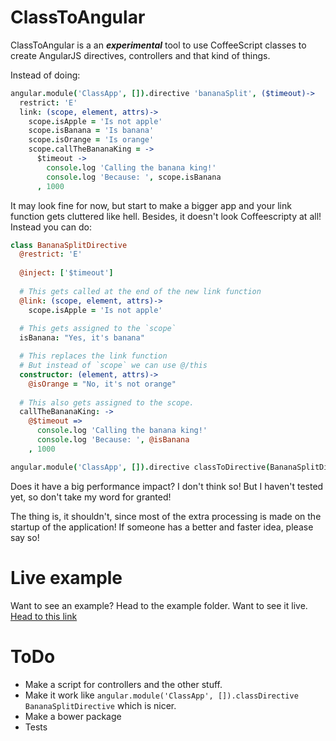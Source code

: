 ClassToAngular
==============

ClassToAngular is a an ***experimental*** tool to use CoffeeScript classes to create AngularJS directives, controllers and that kind of things.

Instead of doing:

```coffeescript
angular.module('ClassApp', []).directive 'bananaSplit', ($timeout)->
  restrict: 'E'
  link: (scope, element, attrs)->
    scope.isApple = 'Is not apple'
    scope.isBanana = 'Is banana'
    scope.isOrange = 'Is orange'
    scope.callTheBananaKing = ->
      $timeout ->
        console.log 'Calling the banana king!'
        console.log 'Because: ', scope.isBanana
      , 1000

```

It may look fine for now, but start to make a bigger app and your link function gets cluttered like hell.
Besides, it doesn't look Coffeescripty at all!
Instead you can do:

```coffeescript
class BananaSplitDirective
  @restrict: 'E'
  
  @inject: ['$timeout']
  
  # This gets called at the end of the new link function
  @link: (scope, element, attrs)->
    scope.isApple = 'Is not apple'
    
  # This gets assigned to the `scope`
  isBanana: "Yes, it's banana"

  # This replaces the link function
  # But instead of `scope` we can use @/this
  constructor: (element, attrs)->
    @isOrange = "No, it's not orange"
    
  # This also gets assigned to the scope.
  callTheBananaKing: ->
    @$timeout =>
      console.log 'Calling the banana king!'
      console.log 'Because: ', @isBanana
    , 1000

angular.module('ClassApp', []).directive classToDirective(BananaSplitDirective)...
```

Does it have a big performance impact? I don't think so! But I haven't tested yet, so don't take my word for granted!

The thing is, it shouldn't, since most of the extra processing is made on the startup of the application! If someone has a better and faster idea, please say so!

Live example
===============
Want to see an example? Head to the example folder. Want to see it live. [Head to this link](http://jsbin.com/uTebeQoH/17/edit)

ToDo
===============
- Make a script for controllers and the other stuff.
- Make it work like `angular.module('ClassApp', []).classDirective BananaSplitDirective` which is nicer. 
- Make a bower package
- Tests